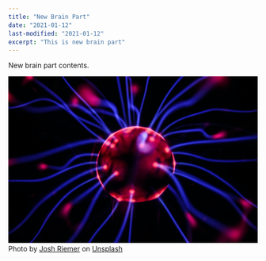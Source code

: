 ```yaml
---
title: "New Brain Part"
date: "2021-01-12"
last-modified: "2021-01-12"
excerpt: "This is new brain part"
---
```


New brain part contents.

![part of brain](../images/brain-part.jpg)
<span>Photo by <a href="https://unsplash.com/@joshriemer?utm_source=unsplash&amp;utm_medium=referral&amp;utm_content=creditCopyText">Josh Riemer</a> on <a href="https://unsplash.com/s/photos/brain?utm_source=unsplash&amp;utm_medium=referral&amp;utm_content=creditCopyText">Unsplash</a></span>
